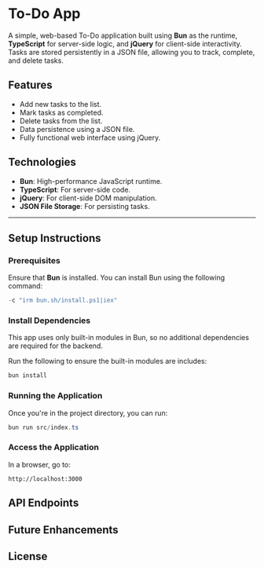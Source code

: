 # To-Do App

A simple, web-based To-Do application built using **Bun** as the runtime, **TypeScript** for server-side logic, and **jQuery** for client-side interactivity. Tasks are stored persistently in a JSON file, allowing you to track, complete, and delete tasks.

## Features
- Add new tasks to the list.
- Mark tasks as completed.
- Delete tasks from the list.
- Data persistence using a JSON file.
- Fully functional web interface using jQuery.

## Technologies
- **Bun**: High-performance JavaScript runtime.
- **TypeScript**: For server-side code.
- **jQuery**: For client-side DOM manipulation.
- **JSON File Storage**: For persisting tasks.

---

## Setup Instructions

### Prerequisites
Ensure that **Bun** is installed. You can install Bun using the following command:

```powershell
-c "irm bun.sh/install.ps1|iex"
```

### Install Dependencies

This app uses only built-in modules in Bun, so no additional dependencies are required for the backend.

Run the following to ensure the built-in modules are includes:

```powershell
bun install
```

### Running the Application
Once you're in the project directory, you can run:
```powershell
bun run src/index.ts
```

### Access the Application

In a browser, go to:

```
http://localhost:3000
```

## API Endpoints

## Future Enhancements

## License
